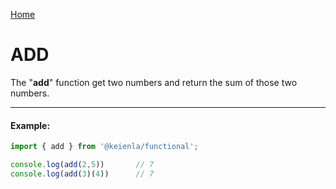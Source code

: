 [Home](./../../README.md)

# ADD

The "**add**" function get two numbers and return the sum of those two numbers.

--------------
#### Example:
``` typescript
import { add } from '@keienla/functional';

console.log(add(2,5))       // 7
console.log(add(3)(4))      // 7
```
